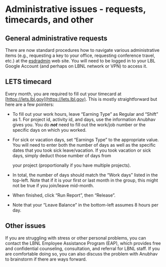 # Administrative issues - requests, timecards, and other

## General administrative requests

There are now standard procedures how to navigate various administrative items (e.g., requesting a key to your office, requesting conference travel, etc.) at the [esdradmin](https://sites.google.com/a/lbl.gov/esdradmin/) web site. You will need to be logged in to your LBL Google Account (and perhaps on LBNL network or VPN) to access it.

## LETS timecard

Every month, you are required to fill out your timecard at [https://lets.lbl.gov](https://lets.lbl.gov). This is mostly straightforward but here are a few pointers:&#x20;

* To fill out your work hours, leave “Earning Type” as Regular and “Shift” as 1. For project id, activity id, and days, use the information Anubhav gives you. You do _**not**_ need to fill out the work/job number or the specific days on which you worked.
*   For sick or vacation days, set “Earnings Type” to the appropriate value. You will need to enter both the number of days as well as the specific dates that you took sick leave/vacation. If you took vacation or sick days, simply deduct those number of days from

    your project (proportionally if you have multiple projects).
* In total, the number of days should match the “Work days” listed in the top-left. Note that if it is your first or last month in the group, this might not be true if you join/leave mid-month.
* When finished, click “Run Report”, then “Release”.
* Note that your “Leave Balance” in the bottom-left assumes 8 hours per day.

## Other issues

If you are struggling with stress or other personal problems, you can contact the LBNL Employee Assistance Program (EAP), which provides free and confidential counseling, consultation, and referral for LBNL staff. If you are comfortable doing so, you can also discuss the problem with Anubhav to brainstorm if there are ways forward.
